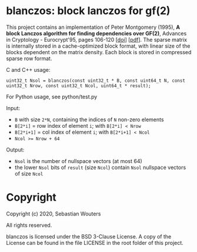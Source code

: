 blanczos: block lanczos for gf(2)
=================================

This project contains an implementation of Peter Montgomery (1995), **A block Lanczos algorithm for finding dependencies over GF(2)**, Advances in Cryptology - Eurocrypt'95, pages 106-120 [[doi](https://doi.org/10.1007/3-540-49264-X_9)] [[pdf](https://link.springer.com/content/pdf/10.1007%2F3-540-49264-X_9.pdf)]. The sparse matrix is internally stored in a cache-optimized block format, with linear size of the blocks dependent on the matrix density. Each block is stored in compressed sparse row format.

C and C++ usage:

    uint32_t Nsol = blanczos(const uint32_t * B, const uint64_t N, const uint32_t Nrow, const uint32_t Ncol, uint64_t * result);

For Python usage, see python/test.py

Input:
* `B` with size `2*N`, containing the indices of `N` non-zero elements
* `B[2*i]` = row index of element `i`; with `B[2*i] < Nrow`
* `B[2*i+1]` = col index of element `i`; with `B[2*i+1] < Ncol`
* `Ncol >= Nrow + 64`

Output:
* `Nsol` is the number of nullspace vectors (at most 64)
* the lower `Nsol` bits of `result` (size `Ncol`) contain `Nsol` nullspace vectors of size `Ncol`

Copyright
=========

Copyright (c) 2020, Sebastian Wouters

All rights reserved.

blanczos is licensed under the BSD 3-Clause License. A copy of the License can be found in the file LICENSE in the root folder of this project.

